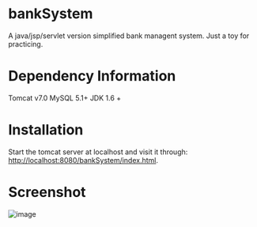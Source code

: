 bankSystem
==========

A java/jsp/servlet version simplified bank managent system. Just a toy for practicing.


Dependency Information
======================

Tomcat v7.0
MySQL 5.1+
JDK 1.6 +

Installation
============
Start the tomcat server at localhost and visit it through: <http://localhost:8080/bankSystem/index.html>.

Screenshot
==========
![image](C://Users/LK/Desktop/Figure1.jpg)